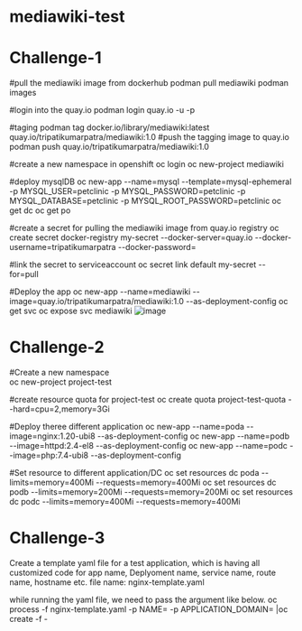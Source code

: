 # mediawiki-test

Challenge-1
===========
#pull the mediawiki image from dockerhub
podman pull mediawiki
podman images

#login into the quay.io
podman login quay.io -u <USERNAME> -p <PASSWORD>

#taging 
podman tag docker.io/library/mediawiki:latest quay.io/tripatikumarpatra/mediawiki:1.0
#push the tagging image to quay.io 
podman push quay.io/tripatikumarpatra/mediawiki:1.0

#create a new namespace in openshift 
oc login
oc new-project mediawiki

#deploy mysqlDB
oc new-app --name=mysql --template=mysql-ephemeral -p MYSQL_USER=petclinic -p MYSQL_PASSWORD=petclinic -p MYSQL_DATABASE=petclinic -p MYSQL_ROOT_PASSWORD=petclinic
oc get dc
oc get po 

#create a secret for pulling the mediawiki image from quay.io registry
oc create secret docker-registry my-secret --docker-server=quay.io --docker-username=tripatikumarpatra --docker-password=<PASSWORD>

#link the secret to serviceaccount
oc secret link  default my-secret --for=pull

#Deploy the app
oc new-app --name=mediawiki --image=quay.io/tripatikumarpatra/mediawiki:1.0 --as-deployment-config
oc get svc
oc expose svc mediawiki
![image](https://user-images.githubusercontent.com/38211738/212481149-aa336f28-231a-40ee-8f76-49739ec22f34.png)

  
  
Challenge-2
===========
#Create a new namespace  
oc new-project project-test

#create resource quota for project-test 
oc create quota project-test-quota --hard=cpu=2,memory=3Gi
  
#Deploy theree different application
oc new-app --name=poda --image=nginx:1.20-ubi8 --as-deployment-config
oc new-app --name=podb --image=httpd:2.4-el8 --as-deployment-config
oc new-app --name=podc --image=php:7.4-ubi8 --as-deployment-config 

#Set resource to different application/DC
oc set resources dc poda --limits=memory=400Mi --requests=memory=400Mi
oc set resources dc podb --limits=memory=200Mi --requests=memory=200Mi
oc set resources dc podc --limits=memory=400Mi --requests=memory=400Mi

Challenge-3
============
Create a template yaml file for a test application, which is having all customized code for app name, Deplyoment name, service name, route name, hostname etc.
file name: nginx-template.yaml

while running the yaml file, we need to pass the argument like below.
oc process -f nginx-template.yaml -p NAME=<name> -p APPLICATION_DOMAIN=<domain-name> |oc create -f - 
 
